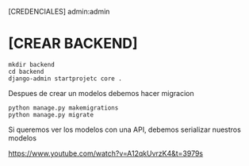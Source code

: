 [CREDENCIALES]
admin:admin

# [CREAR BACKEND]
````shell
mkdir backend
cd backend 
django-admin startprojetc core .
````

Despues de crear un modelos debemos hacer migracion
```shell
python manage.py makemigrations
python manage.py migrate
```

Si queremos ver los modelos con una API, debemos serializar nuestros modelos


https://www.youtube.com/watch?v=A12qkUvrzK4&t=3979s
